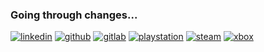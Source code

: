 ### Going through changes...

[![linkedin](https://img.shields.io/badge/LinkedIn-1A1B27?style=for-the-badge&logo=linkedin&logoColor=70A5FD)](https://www.linkedin.com/in/polillo/)
[![github](https://img.shields.io/badge/GitHub-1A1B27?style=for-the-badge&logo=github&logoColor=70A5FD)](https://github.com/matheusmpolillo/)
[![gitlab](https://img.shields.io/badge/GitLab-1A1B27?style=for-the-badge&logo=gitlab&logoColor=70A5FD)](https://gitlab.com/matheusmpolillo/)
[![playstation](https://img.shields.io/badge/PlayStation-1A1B27?style=for-the-badge&logo=playstation&logoColor=70A5FD)](https://psnprofiles.com/Math_Polillo)
[![steam](https://img.shields.io/badge/Steam-1A1B27?style=for-the-badge&logo=steam&logoColor=70A5FD)](https://steamcommunity.com/id/polillo/)
[![xbox](https://img.shields.io/badge/Xbox-1A1B27?style=for-the-badge&logo=xbox&logoColor=70A5FD)](http://live.xbox.com/Profile?Gamertag=MathPolillo)
